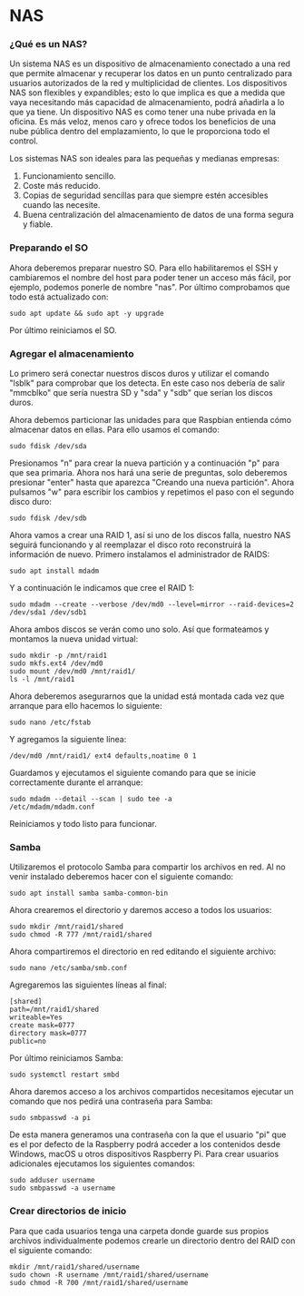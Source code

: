 # NAS

### ¿Qué es un NAS?
Un sistema NAS es un dispositivo de almacenamiento conectado a una red que permite almacenar y recuperar los datos en un punto centralizado para usuarios autorizados de la red y multiplicidad de clientes. Los dispositivos NAS son flexibles y expandibles; esto lo que implica es que a medida que vaya necesitando más capacidad de almacenamiento, podrá añadirla a lo que ya tiene. Un dispositivo NAS es como tener una nube privada en la oficina. Es más veloz, menos caro y ofrece todos los beneficios de una nube pública dentro del emplazamiento, lo que le proporciona todo el control.

Los sistemas NAS son ideales para las pequeñas y medianas empresas:
1. Funcionamiento sencillo.
2. Coste más reducido.
3. Copias de seguridad sencillas para que siempre estén accesibles cuando las necesite.
4. Buena centralización del almacenamiento de datos de una forma segura y fiable.

### Preparando el SO
Ahora deberemos preparar nuestro SO. Para ello habilitaremos el SSH y cambiaremos el nombre del host para poder tener un acceso más fácil, por ejemplo, podemos ponerle de nombre "nas". Por último comprobamos que todo está actualizado con:
```
sudo apt update && sudo apt -y upgrade
```
Por último reiniciamos el SO.

### Agregar el almacenamiento
Lo primero será conectar nuestros discos duros y utilizar el comando "lsblk" para comprobar que los detecta. En este caso nos debería de salir "mmcblko" que sería nuestra SD y "sda" y "sdb" que serían los discos duros.

Ahora debemos particionar las unidades para que Raspbian entienda cómo almacenar datos en ellas. Para ello usamos el comando:
```
sudo fdisk /dev/sda
```
Presionamos "n" para crear la nueva partición y a continuación "p" para que sea primaria. Ahora nos hará una serie de preguntas, solo deberemos presionar "enter" hasta que aparezca "Creando una nueva partición". Ahora pulsamos "w" para escribir los cambios y repetimos el paso con el segundo disco duro:
```
sudo fdisk /dev/sdb
```

Ahora vamos a crear una RAID 1, así si uno de los discos falla, nuestro NAS seguirá funcionando y al reemplazar el disco roto reconstruirá la información de nuevo.
Primero instalamos el administrador de RAIDS:
```
sudo apt install mdadm
```
Y a continuación le indicamos que cree el RAID 1:
```
sudo mdadm --create --verbose /dev/md0 --level=mirror --raid-devices=2 /dev/sda1 /dev/sdb1
```

Ahora ambos discos se verán como uno solo. Así que formateamos y montamos la nueva unidad virtual:
```
sudo mkdir -p /mnt/raid1
sudo mkfs.ext4 /dev/md0
sudo mount /dev/md0 /mnt/raid1/
ls -l /mnt/raid1
```
Ahora deberemos asegurarnos que la unidad está montada cada vez que arranque para ello hacemos lo siguiente:
```
sudo nano /etc/fstab
```
Y agregamos la siguiente línea:
```
/dev/md0 /mnt/raid1/ ext4 defaults,noatime 0 1
```
Guardamos y ejecutamos el siguiente comando para que se inicie correctamente durante el arranque:
```
sudo mdadm --detail --scan | sudo tee -a
/etc/mdadm/mdadm.conf
```
Reiniciamos y todo listo para funcionar.

### Samba
Utilizaremos el protocolo Samba para compartir los archivos en red. Al no venir instalado deberemos hacer con el siguiente comando:
```
sudo apt install samba samba-common-bin
```
Ahora crearemos el directorio y daremos acceso a todos los usuarios:
```
sudo mkdir /mnt/raid1/shared
sudo chmod -R 777 /mnt/raid1/shared
```
Ahora compartiremos el directorio en red editando el siguiente archivo:
```
sudo nano /etc/samba/smb.conf
```
Agregaremos las siguientes líneas al final:
```
[shared]
path=/mnt/raid1/shared
writeable=Yes
create mask=0777
directory mask=0777
public=no
```
Por último reiniciamos Samba:
```
sudo systemctl restart smbd
```

Ahora daremos acceso a los archivos compartidos necesitamos ejecutar un comando que nos pedirá una contraseña para Samba:
```
sudo smbpasswd -a pi
```
De esta manera generamos una contraseña con la que el usuario "pi" que es el por defecto de la Raspberry podrá acceder a los contenidos desde Windows, macOS u otros dispositivos Raspberry Pi.
Para crear usuarios adicionales ejecutamos los siguientes comandos:
```
sudo adduser username
sudo smbpasswd -a username
```

### Crear directorios de inicio
Para que cada usuarios tenga una carpeta donde guarde sus propios archivos individualmente podemos crearle un directorio dentro del RAID con el siguiente comando:
```
mkdir /mnt/raid1/shared/username
sudo chown -R username /mnt/raid1/shared/username
sudo chmod -R 700 /mnt/raid1/shared/username
```